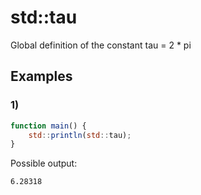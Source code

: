 # std::tau
Global definition of the constant tau = 2 * pi

## Examples
### 1)
```js
function main() {
	std::println(std::tau);
}
```
Possible output:
```
6.28318
```
